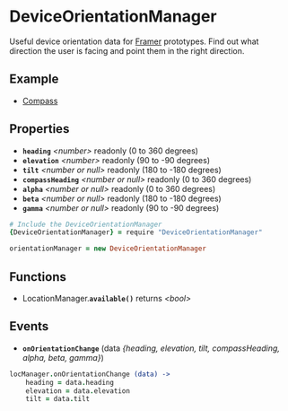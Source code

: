 # DeviceOrientationManager

Useful device orientation data for [Framer](http://framerjs.com) prototypes. Find out what direction the user is facing and point them in the right direction.

## Example

- [Compass](http://share.framerjs.com/h5r07gzwatsj/)

## Properties

- **`heading`** *\<number>* readonly (0 to 360 degrees)
- **`elevation`** *\<number>* readonly (90 to -90 degrees)
- **`tilt`** *\<number or null>* readonly (180 to -180 degrees)
- **`compassHeading`** *\<number or null>* readonly (0 to 360 degrees)
- **`alpha`** *\<number or null>* readonly (0 to 360 degrees)
- **`beta`** *\<number or null>* readonly (180 to -180 degrees)
- **`gamma`** *\<number or null>* readonly (90 to -90 degrees)

```coffee
# Include the DeviceOrientationManager
{DeviceOrientationManager} = require "DeviceOrientationManager"

orientationManager = new DeviceOrientationManager
```

## Functions

- LocationManager.**`available()`** returns *\<bool>*

## Events

- **`onOrientationChange`** (data *\{heading, elevation, tilt, compassHeading, alpha, beta, gamma}*)

```coffee
locManager.onOrientationChange (data) ->
	heading = data.heading
	elevation = data.elevation
	tilt = data.tilt
```
